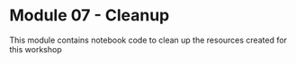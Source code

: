 # Module 07 - Cleanup
This module contains notebook code to clean up the resources created for this workshop

